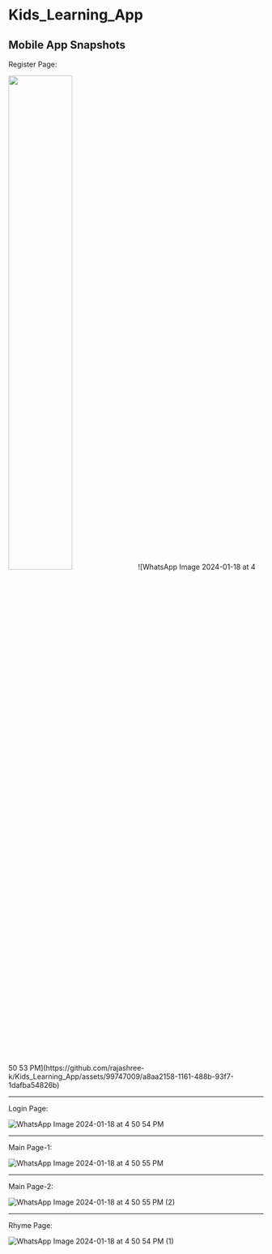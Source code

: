 ﻿# Kids_Learning_App

## Mobile App Snapshots

Register Page:

<img src="https://user-images.githubusercontent.com/16319829/81180309-2b51f000-8fee-11ea-8a78-ddfe8c3412a7.png" width=50% height=50%>
![WhatsApp Image 2024-01-18 at 4 50 53 PM](https://github.com/rajashree-k/Kids_Learning_App/assets/99747009/a8aa2158-1161-488b-93f7-1dafba54826b)

---

Login Page:

![WhatsApp Image 2024-01-18 at 4 50 54 PM](https://github.com/rajashree-k/Kids_Learning_App/assets/99747009/7adb774d-8633-4cba-ae1c-a3374c3b6772)

---

Main Page-1:

![WhatsApp Image 2024-01-18 at 4 50 55 PM](https://github.com/rajashree-k/Kids_Learning_App/assets/99747009/8bbadf9b-77b2-4629-847c-618402a19025)

---

Main Page-2:

![WhatsApp Image 2024-01-18 at 4 50 55 PM (2)](https://github.com/rajashree-k/Kids_Learning_App/assets/99747009/54397013-9b50-4210-92cf-a6adef923437)

---

Rhyme Page:

![WhatsApp Image 2024-01-18 at 4 50 54 PM (1)](https://github.com/rajashree-k/Kids_Learning_App/assets/99747009/9378c550-d419-4e98-91ce-05f4a0ef6b02)
